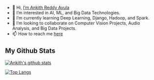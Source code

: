 - 👋 Hi, [I’m Ankith Reddy Avula](https://github.com/avulaankith)
- 👀 I’m interested in AI, ML, and Big Data Technologies.
- 🌱 I’m currently learning Deep Learning, Django, Hadoop, and Spark.
- 💞️ I’m looking to collaborate on Computer Vision Projects, Audio Analysis, and Big Data Projects.
- 📫 How to reach me [here](https://avulaankith.github.io/)
<!---
avulaankith/avulaankith is a ✨ special ✨ repository because its `README.md` (this file) appears on your GitHub profile.
You can click the Preview link to take a look at your changes.
--->

## My Github Stats

[![Ankith's github stats](https://github-readme-stats.vercel.app/api?username=avulaankith&theme=radical)](https://github.com/avulaankith)

[![Top Langs](https://github-readme-stats.vercel.app/api/top-langs/?username=anuraghazra&layout=donut&theme=radical)](https://github.com/avulaankith)
